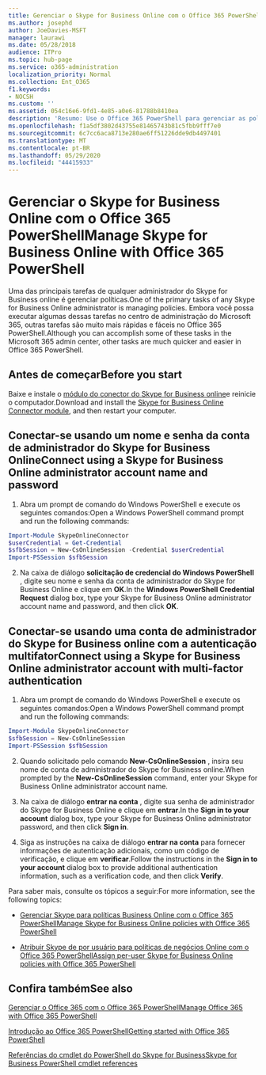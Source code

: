 ```yaml
---
title: Gerenciar o Skype for Business Online com o Office 365 PowerShell
ms.author: josephd
author: JoeDavies-MSFT
manager: laurawi
ms.date: 05/28/2018
audience: ITPro
ms.topic: hub-page
ms.service: o365-administration
localization_priority: Normal
ms.collection: Ent_O365
f1.keywords:
- NOCSH
ms.custom: ''
ms.assetid: 054c16e6-9fd1-4e85-a0e6-81788b8410ea
description: 'Resumo: Use o Office 365 PowerShell para gerenciar as políticas do Skype for Business online, políticas por usuário e configurações da reunião.'
ms.openlocfilehash: f1a5df3802d43755e81465743b81c5fbb9fff7e0
ms.sourcegitcommit: 6c7cc6aca8713e280ae6ff51226dde9db4497401
ms.translationtype: MT
ms.contentlocale: pt-BR
ms.lasthandoff: 05/29/2020
ms.locfileid: "44415933"
---
```

# <a name="manage-skype-for-business-online-with-office-365-powershell"></a><span data-ttu-id="8244e-103">Gerenciar o Skype for Business Online com o Office 365 PowerShell</span><span class="sxs-lookup"><span data-stu-id="8244e-103">Manage Skype for Business Online with Office 365 PowerShell</span></span>

<span data-ttu-id="8244e-104">Uma das principais tarefas de qualquer administrador do Skype for Business online é gerenciar políticas.</span><span class="sxs-lookup"><span data-stu-id="8244e-104">One of the primary tasks of any Skype for Business Online administrator is managing policies.</span></span> <span data-ttu-id="8244e-105">Embora você possa executar algumas dessas tarefas no centro de administração do Microsoft 365, outras tarefas são muito mais rápidas e fáceis no Office 365 PowerShell.</span><span class="sxs-lookup"><span data-stu-id="8244e-105">Although you can accomplish some of these tasks in the Microsoft 365 admin center, other tasks are much quicker and easier in Office 365 PowerShell.</span></span> 

## <a name="before-you-start"></a><span data-ttu-id="8244e-106">Antes de começar</span><span class="sxs-lookup"><span data-stu-id="8244e-106">Before you start</span></span>

<span data-ttu-id="8244e-107">Baixe e instale o [módulo do conector do Skype for Business online](https://www.microsoft.com/download/details.aspx?id=39366)e reinicie o computador.</span><span class="sxs-lookup"><span data-stu-id="8244e-107">Download and install the [Skype for Business Online Connector module](https://www.microsoft.com/download/details.aspx?id=39366), and then restart your computer.</span></span>


## <a name="connect-using-a-skype-for-business-online-administrator-account-name-and-password"></a><span data-ttu-id="8244e-108">Conectar-se usando um nome e senha da conta de administrador do Skype for Business Online</span><span class="sxs-lookup"><span data-stu-id="8244e-108">Connect using a Skype for Business Online administrator account name and password</span></span>

1. <span data-ttu-id="8244e-109">Abra um prompt de comando do Windows PowerShell e execute os seguintes comandos:</span><span class="sxs-lookup"><span data-stu-id="8244e-109">Open a Windows PowerShell command prompt and run the following commands:</span></span> 
    
  ```powershell
  Import-Module SkypeOnlineConnector
  $userCredential = Get-Credential
  $sfbSession = New-CsOnlineSession -Credential $userCredential
  Import-PSSession $sfbSession
  ```

2. <span data-ttu-id="8244e-110">Na caixa de diálogo **solicitação de credencial do Windows PowerShell** , digite seu nome e senha da conta de administrador do Skype for Business Online e clique em **OK**.</span><span class="sxs-lookup"><span data-stu-id="8244e-110">In the **Windows PowerShell Credential Request** dialog box, type your Skype for Business Online administrator account name and password, and then click **OK**.</span></span>


## <a name="connect-using-a-skype-for-business-online-administrator-account-with-multi-factor-authentication"></a><span data-ttu-id="8244e-111">Conectar-se usando uma conta de administrador do Skype for Business online com a autenticação multifator</span><span class="sxs-lookup"><span data-stu-id="8244e-111">Connect using a Skype for Business Online administrator account with multi-factor authentication</span></span>

1. <span data-ttu-id="8244e-112">Abra um prompt de comando do Windows PowerShell e execute os seguintes comandos:</span><span class="sxs-lookup"><span data-stu-id="8244e-112">Open a Windows PowerShell command prompt and run the following commands:</span></span>

  ```powershell
  Import-Module SkypeOnlineConnector
  $sfbSession = New-CsOnlineSession
  Import-PSSession $sfbSession
  ```

2. <span data-ttu-id="8244e-113">Quando solicitado pelo comando **New-CsOnlineSession** , insira seu nome de conta de administrador do Skype for Business online.</span><span class="sxs-lookup"><span data-stu-id="8244e-113">When prompted by the **New-CsOnlineSession** command, enter your Skype for Business Online administrator account name.</span></span>

3. <span data-ttu-id="8244e-114">Na caixa de diálogo **entrar na conta** , digite sua senha de administrador do Skype for Business Online e clique em **entrar**.</span><span class="sxs-lookup"><span data-stu-id="8244e-114">In the **Sign in to your account** dialog box, type your Skype for Business Online administrator password, and then click **Sign in**.</span></span>

4. <span data-ttu-id="8244e-115">Siga as instruções na caixa de diálogo **entrar na conta** para fornecer informações de autenticação adicionais, como um código de verificação, e clique em **verificar**.</span><span class="sxs-lookup"><span data-stu-id="8244e-115">Follow the instructions in the **Sign in to your account** dialog box to provide additional authentication information, such as a verification code, and then click **Verify**.</span></span>

<span data-ttu-id="8244e-116">Para saber mais, consulte os tópicos a seguir:</span><span class="sxs-lookup"><span data-stu-id="8244e-116">For more information, see the following topics:</span></span>
  
- [<span data-ttu-id="8244e-117">Gerenciar Skype para políticas Business Online com o Office 365 PowerShell</span><span class="sxs-lookup"><span data-stu-id="8244e-117">Manage Skype for Business Online policies with Office 365 PowerShell</span></span>](manage-skype-for-business-online-policies-with-office-365-powershell.md)
    
- [<span data-ttu-id="8244e-118">Atribuir Skype de por usuário para políticas de negócios Online com o Office 365 PowerShell</span><span class="sxs-lookup"><span data-stu-id="8244e-118">Assign per-user Skype for Business Online policies with Office 365 PowerShell</span></span>](assign-per-user-skype-for-business-online-policies-with-office-365-powershell.md)
    
## <a name="see-also"></a><span data-ttu-id="8244e-119">Confira também</span><span class="sxs-lookup"><span data-stu-id="8244e-119">See also</span></span>

[<span data-ttu-id="8244e-120">Gerenciar o Office 365 com o Office 365 PowerShell</span><span class="sxs-lookup"><span data-stu-id="8244e-120">Manage Office 365 with Office 365 PowerShell</span></span>](manage-office-365-with-office-365-powershell.md)
  
[<span data-ttu-id="8244e-121">Introdução ao Office 365 PowerShell</span><span class="sxs-lookup"><span data-stu-id="8244e-121">Getting started with Office 365 PowerShell</span></span>](getting-started-with-office-365-powershell.md)

[<span data-ttu-id="8244e-122">Referências do cmdlet do PowerShell do Skype for Business</span><span class="sxs-lookup"><span data-stu-id="8244e-122">Skype for Business PowerShell cmdlet references</span></span>](https://docs.microsoft.com/powershell/module/skype/?view=skype-ps)

